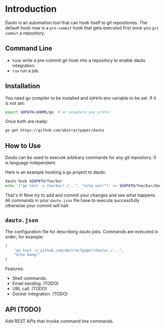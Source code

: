 # Introduction

Dauto is an automation tool that can hook itself to git repositories. The default hook now is a `pre-commit` hook that gets executed first once you `git commit` a repository.

Command Line
--
- `hook` write a pre-commit git hook into a repository to enable dauto integration.
- `run` run a job.

Installation
--
You need go compiler to be installed and `GOPATH` env variable to be set. If it is not set:

```bash
export GOPATH=$HOME/go  # or anywhere you prefer
```
Once both are ready:

```bash
go get https://github.com/abstractpaper/dauto
```

How to Use
--
Dauto can be used to execute arbitrary commands for any git repository. It is language independent.

Here is an example hooking a go project to dauto:

```bash
dauto hook $GOPATH/foo/bar
echo '["go test -v foo/bar/./...", "echo win!"]' >> $GOPATH/foo/bar/dauto.json
```

That's it! Now try to add and commit your changes and see what happens. All commands in your `dauto.json` file have to execute successfully otherwise your commit will halt.

`dauto.json`
--
The configuration file for describing dauto jobs. Commands are executed in order; for example:

```json
[
    "go test -v github.com/abstractpaper/dauto/./...",
    "echo bang!"
]
```

Features:
* Shell commands.
* Email sending. (TODO)
* URL call. (TODO)
* Docker integration. (TODO)

API (TODO)
--
Add REST APIs that invoke command line commands.